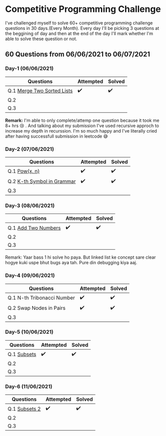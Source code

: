 # Competitive Programming Challenge
I've challenged myself to solve 60+ competitive programming challenge questions in 30 days.(Every Month). Every day I'll be picking 3 questions at the beggining of day and then at the end of the day I'll mark whether I'm able to solve these question or not.
## 60 Questions from 06/06/2021 to 06/07/2021

### Day-1 (06/06/2021)
| Questions     | Attempted     | Solved       |
| ------------- | ------------- |------------- |
|Q.1 [Merge Two Sorted Lists](https://leetcode.com/submissions/detail/503995625/) | :heavy_check_mark:  |   :heavy_check_mark:      |
|Q.2   |   | |
|  Q.3 |   | |

**Remark:** I'm able to only complete/attemp one question because it took me 8+ hrs 😢 . And talking about my submission I've used recursive approch to increase my depth in recurssion. 
I'm so much happy and I've literally cried after having successfull submission in leetcode  😅

### Day-2 (07/06/2021)
| Questions     | Attempted     | Solved       |
| ------------- | ------------- |------------- |
|Q.1 [Pow(x, n)](https://leetcode.com/submissions/detail/504484657/) | :heavy_check_mark:  |   :heavy_check_mark:      |
|Q.2 [K-th Symbol in Grammar](https://leetcode.com/submissions/detail/504536056/)   |  :heavy_check_mark: | :heavy_check_mark: |
|  Q.3 |   |   |

### Day-3 (08/06/2021)
| Questions     | Attempted     | Solved       |
| ------------- | ------------- |------------- |
|Q.1 [Add Two Numbers](https://leetcode.com/submissions/detail/505044639/) |  :heavy_check_mark: |  :heavy_check_mark:     |
|Q.2    |   |  |
|  Q.3 |   |   |

Remark: Yaar bass 1 hi solve ho paya. But linked list ke concept sare clear hogye kuki uspe bhut bugs aya tah. Pure din debugging kiya aaj.
### Day-4 (09/06/2021)
| Questions     | Attempted     | Solved       |
| ------------- | ------------- |------------- |
|Q.1 N-th Tribonacci Number |  :heavy_check_mark: |  :heavy_check_mark:     |
|Q.2   Swap Nodes in Pairs | :heavy_check_mark:  | :heavy_check_mark: |
|  Q.3 |   |   |
### Day-5 (10/06/2021)
| Questions     | Attempted     | Solved       |
| ------------- | ------------- |------------- |
|Q.1 [Subsets](https://leetcode.com/submissions/detail/506390410/) | :heavy_check_mark:  | :heavy_check_mark: |
|Q.2  |   |   |
|  Q.3 |   |   |
### Day-6 (11/06/2021)
| Questions     | Attempted     | Solved       |
| ------------- | ------------- |------------- |
|Q.1 [Subsets 2](https://leetcode.com/submissions/detail/506470167/) | :heavy_check_mark:  | :heavy_check_mark: |
|Q.2  |   |   |
|  Q.3 |   |   |
